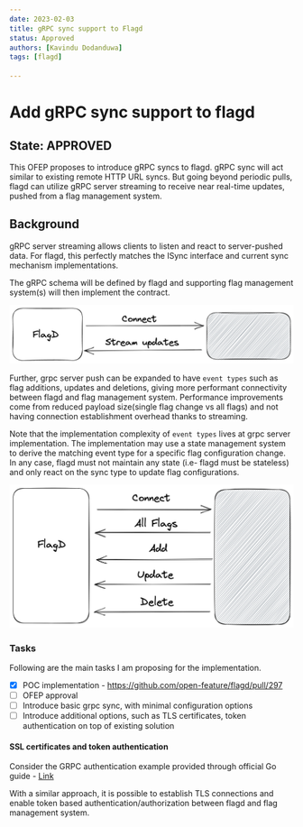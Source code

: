 ```yaml
---
date: 2023-02-03
title: gRPC sync support to Flagd
status: Approved
authors: [Kavindu Dodanduwa]
tags: [flagd]

---
```

# Add gRPC sync support to flagd

## State: APPROVED

This OFEP proposes to introduce gRPC syncs to flagd. gRPC sync will act similar to existing remote HTTP URL syncs. But
going beyond periodic pulls, flagd can utilize gRPC server streaming to receive near real-time updates, pushed from a
flag management system.

## Background

gRPC server streaming allows clients to listen and react to server-pushed data. For flagd, this perfectly matches the
ISync interface and current sync mechanism implementations.

The gRPC schema will be defined by flagd and supporting flag management system(s) will then implement the contract.

![bidirectional communication](images/grpc-sync/bidirectional-communication.png "bidirectional communication")


Further, grpc server push can be expanded to have `event types` such as flag additions, updates and deletions, giving more
performant connectivity between flagd and flag management system. Performance improvements come from reduced payload
size(single flag change vs all flags) and not having connection establishment overhead thanks to streaming.

Note that the implementation complexity of `event types` lives at grpc server implementation. The implementation may use
a state management system to derive the matching event type for a specific flag configuration change. In any case,
flagd must not maintain any state (i.e- flagd must be stateless) and only react on the sync type to update flag 
configurations.

![dataflow](images/grpc-sync/dataflow.png "dataflow")

### Tasks

Following are the main tasks I am proposing for the implementation.

- [x] POC implementation - https://github.com/open-feature/flagd/pull/297 
- [ ] OFEP approval
- [ ] Introduce basic grpc sync, with minimal configuration options
- [ ] Introduce additional options, such as TLS certificates, token authentication on top of existing solution

#### SSL certificates and token authentication

Consider the GRPC authentication example provided through official Go guide - [Link](https://github.com/grpc/grpc-go/tree/master/examples/features/authentication)

With a similar approach, it is possible to establish TLS connections and enable token based authentication/authorization
between flagd and flag management system.